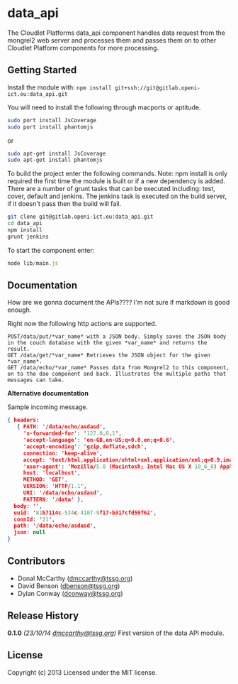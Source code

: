 # data_api

The Cloudlet Platforms data_api component handles data request from the mongrel2 web server and processes them and passes them on to other Cloudlet Platform components for more processing.

## Getting Started
Install the module with: `npm install git+ssh://git@gitlab.openi-ict.eu:data_api.git`

You will need to install the following through macports or aptitude.

```bash
sudo port install JsCoverage
sudo port install phantomjs
```

or

```bash
sudo apt-get install JsCoverage
sudo apt-get install phantomjs
```

To build the project enter the following commands. Note: npm install is only required the first time the module is built or if a new dependency is added. There are a number of grunt tasks that can be executed including: test, cover, default and jenkins. The jenkins task is executed on the build server, if it doesn't pass then the build will fail.

```bash
git clone git@gitlab.openi-ict.eu:data_api.git
cd data_api
npm install
grunt jenkins
```

To start the component enter:

```javascript
node lib/main.js
```

## Documentation

How are we gonna document the APIs???? I'm not sure if markdown is good enough.

Right now the following http actions are supported.

```
POST/data/put/*var_name* with a JSON body. Simply saves the JSON body in the couch database with the given *var_name* and returns the result.
GET /data/get/*var_name* Retrieves the JSON object for the given *var_name*.
GET /data/echo/*var_name* Passes data from Mongrel2 to this component, on to the dao component and back. Illustrates the multiple paths that messages can take.
```

**Alternative documentation**

Sample incoming message.

```json
{ headers:
   { PATH: '/data/echo/asdasd',
     'x-forwarded-for': '127.0.0.1',
     'accept-language': 'en-GB,en-US;q=0.8,en;q=0.6',
     'accept-encoding': 'gzip,deflate,sdch',
     connection: 'keep-alive',
     accept: 'text/html,application/xhtml+xml,application/xml;q=0.9,image/webp,*/*;q=0.8',
     'user-agent': 'Mozilla/5.0 (Macintosh; Intel Mac OS X 10_6_8) AppleWebKit/537.36 (KHTML, like Gecko) Chrome/30.0.1599.101 Safari/537.36',
     host: 'localhost',
     METHOD: 'GET',
     VERSION: 'HTTP/1.1',
     URI: '/data/echo/asdasd',
     PATTERN: '/data' },
  body: '',
  uuid: '81b7114c-534c-4107-9f17-b317cfd59f62',
  connId: '21',
  path: '/data/echo/asdasd',
  json: null
}
```


## Contributors

* Donal McCarthy (dmccarthy@tssg.org)
* David Benson   (dbenson@tssg.org)
* Dylan Conway (dconway@tssg.org)


## Release History
**0.1.0** *(23/10/14 dmccarthy@tssg.org)* First version of the data API module.


## License
Copyright (c) 2013
Licensed under the MIT license.
